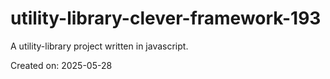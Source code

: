 # utility-library-clever-framework-193

A utility-library project written in javascript.

Created on: 2025-05-28
